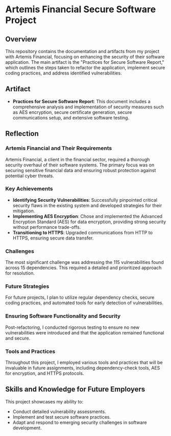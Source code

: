 # Artemis Financial Secure Software Project

## Overview

This repository contains the documentation and artifacts from my project with Artemis Financial, focusing on enhancing the security of their software application. The main artifact is the "Practices for Secure Software Report," which outlines the steps taken to refactor the application, implement secure coding practices, and address identified vulnerabilities.

## Artifact

- **Practices for Secure Software Report**: This document includes a comprehensive analysis and implementation of security measures such as AES encryption, secure certificate generation, secure communications setup, and extensive software testing.

## Reflection

### Artemis Financial and Their Requirements

Artemis Financial, a client in the financial sector, required a thorough security overhaul of their software systems. The primary focus was on securing sensitive financial data and ensuring robust protection against potential cyber threats.

### Key Achievements

- **Identifying Security Vulnerabilities**: Successfully pinpointed critical security flaws in the existing system and developed strategies for their mitigation.
- **Implementing AES Encryption**: Chose and implemented the Advanced Encryption Standard (AES) for data encryption, providing strong security without performance trade-offs.
- **Transitioning to HTTPS**: Upgraded communications from HTTP to HTTPS, ensuring secure data transfer.

### Challenges

The most significant challenge was addressing the 115 vulnerabilities found across 15 dependencies. This required a detailed and prioritized approach for resolution.

### Future Strategies

For future projects, I plan to utilize regular dependency checks, secure coding practices, and automated tools for early detection of vulnerabilities.

### Ensuring Software Functionality and Security

Post-refactoring, I conducted rigorous testing to ensure no new vulnerabilities were introduced and that the application remained functional and secure.

### Tools and Practices

Throughout this project, I employed various tools and practices that will be invaluable in future assignments, including dependency-check tools, AES for encryption, and HTTPS protocols.

## Skills and Knowledge for Future Employers

This project showcases my ability to:

- Conduct detailed vulnerability assessments.
- Implement and test secure software practices.
- Adapt and respond to emerging security challenges in software development.
